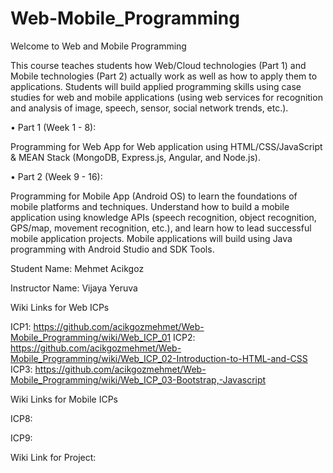 # Web-Mobile_Programming

Welcome to Web and Mobile Programming


This course teaches students how Web/Cloud technologies (Part 1) and Mobile technologies (Part 2) actually work as well as how to apply them to applications. 
Students will build applied programming skills using case studies for web and mobile applications 
(using web services for recognition and analysis of image, speech, sensor, social network trends,
etc.).

• Part 1 (Week 1 - 8): 

Programming for Web App for Web application using
HTML/CSS/JavaScript & MEAN Stack (MongoDB, Express.js, Angular, and Node.js).

• Part 2 (Week 9 - 16): 

Programming for Mobile App (Android OS) to learn the foundations of
mobile platforms and techniques. Understand how to build a mobile application using
knowledge APIs (speech recognition, object recognition, GPS/map, movement recognition,
etc.), and learn how to lead successful mobile application projects. Mobile applications will
build using Java programming with Android Studio and SDK Tools.


Student Name: Mehmet Acikgoz

Instructor Name: Vijaya Yeruva

Wiki Links for Web ICPs

ICP1: https://github.com/acikgozmehmet/Web-Mobile_Programming/wiki/Web_ICP_01
ICP2: https://github.com/acikgozmehmet/Web-Mobile_Programming/wiki/Web_ICP_02-Introduction-to-HTML-and-CSS
ICP3: https://github.com/acikgozmehmet/Web-Mobile_Programming/wiki/Web_ICP_03-Bootstrap,-Javascript




Wiki Links for Mobile ICPs

ICP8: 

ICP9: 

Wiki Link for Project: 

